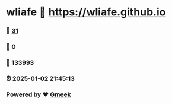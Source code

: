 # wliafe :link: https://wliafe.github.io 
### :page_facing_up: [31](https://wliafe.github.io/tag.html) 
### :speech_balloon: 0 
### :hibiscus: 133993 
### :alarm_clock: 2025-01-02 21:45:13 
### Powered by :heart: [Gmeek](https://github.com/Meekdai/Gmeek)
